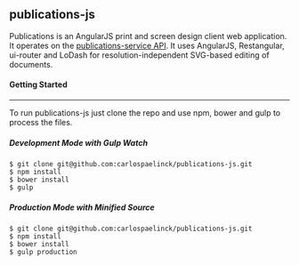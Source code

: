 publications-js
---------------
Publications is an AngularJS print and screen design client web application. It operates on the [publications-service API](https://github.com/carlospaelinck/publications-service). It uses AngularJS, Restangular, ui-router and LoDash for resolution-independent SVG-based editing of documents.


#### Getting Started
---------------
To run publications-js just clone the repo and use npm, bower and gulp to process the files.

##### Development Mode with Gulp Watch

```Shell
$ git clone git@github.com:carlospaelinck/publications-js.git
$ npm install
$ bower install
$ gulp
```

##### Production Mode with Minified Source

```Shell
$ git clone git@github.com:carlospaelinck/publications-js.git
$ npm install
$ bower install
$ gulp production
```
